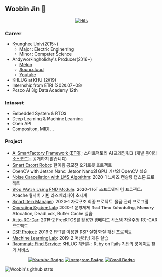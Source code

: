 ## Woobin Jin 👋

  <div align=center>

  [![Hits](https://hits.seeyoufarm.com/api/count/incr/badge.svg?url=https%3A%2F%2Fgithub.com%2Fandyworkingholiday)](https://hits.seeyoufarm.com)
  
  </div>


### Career
* Kyunghee Univ(2015~) 
  * Major : Electric Enginerring 
  * Minor : Computer Science
* Andyworkingholiday's Producer(2016~)
  * [Melon](https://www.melon.com/artist/song.htm?artistId=1133944)
  * [Soundcloud](https://soundcloud.com/andyworkingholiday)
  * [Youtube](https://www.youtube.com/channel/UCeBauIZ5u5yn6PntNY_wkZA)
* KHLUG at KHU (2019)
* Internship from ETRI (2020.07~08)
* Posco AI Big Data Academy 12th

### Interest
- Embedded System & RTOS
- Deep Learning & Machine Learning
- Open API
- Composition, MIDI ...

### Project
- [AI SmartFactory Framework (ETRI)](https://github.com/andyworkingholiday/AI_Framework): 스마트팩토리 AI 프레임워크 (개발 중이라 소스코드는 공개하지 않습니다)
- [Smart Escort Robot](https://github.com/andyworkingholiday/Smart_Escort_Robot): 한이음 공모전 요기로봇 프로젝트
- [OpenCV with Jetson Nano](https://github.com/andyworkingholiday/JetsonNano_OpenCV): Jetson Nano의 GPU 기반의 OpenCV 실습
- [Noise Cancellation with LMS Algorithm](https://github.com/andyworkingholiday/Capstone_Project): 2020-1 노이즈 캔슬링 캡스톤 프로젝트
- [Stop Watch Using FND Module](https://github.com/andyworkingholiday/IoT_Software/tree/master/IOTSW_TermProject_%EC%A7%84%EC%9A%B0%EB%B9%88(2015104124)): 2020-1 IoT 소프트웨어 텀 프로젝트: Apache 웹서버 기반 라즈베리파이 초시계 
- [Smart Item Manager](https://github.com/andyworkingholiday/Data_Structure/tree/master/Item_Manager): 2020-1 자료구조 최종 프로젝트: 물품 관리 프로그램 
- [Operating System Lab](https://github.com/andyworkingholiday/Operating_System): 2020-1 운영체제 Real Time Scheduling, Memory Allocation, DeadLock, Buffer Cache 실습
- [Auto-RC-Car](https://github.com/andyworkingholiday/Embedded_System/tree/master/Auto_RC_CAR_Project): 2019-2 FreeRTOS를 활용한 임베디드 시스템 자율주행 RC-CAR 프로젝트 
- [DSP Project](https://github.com/andyworkingholiday/DSP_LAB/tree/master/DSP_FINAL_PROJECT): 2019-2 FFT를 이용한 DSP 실험 화질 개선 프로젝트
- [Machine Learning Lab](https://github.com/andyworkingholiday/Machine_Learning/tree/master/Machine_Learning): 2019-2 머신러닝 개론 실습
- [Roommate Find Service](https://github.com/andyworkingholiday/Roommate_Service): KHLUG 해커톤 : Ruby on Rails 기반의 룸메이트 찾기 서비스 


<div align=center>

[![Youtube Badge](https://img.shields.io/badge/Youtube-ff0000?style=flat-square&logo=youtube&link=https://www.youtube.com/channel/UCeBauIZ5u5yn6PntNY_wkZA)](https://www.youtube.com/channel/UCeBauIZ5u5yn6PntNY_wkZA) 
[![Instagram Badge](https://img.shields.io/badge/-Instagram-dd2a7b?style=flat-square&logo=instagram&logoColor=white&link=https://www.instagram.com/andyworkingholiday/)](https://www.instagram.com/andyworkingholiday/) 
[![Gmail Badge](https://img.shields.io/badge/-Gmail-d14836?style=flat-square&logo=Gmail&logoColor=white&link=mailto:kebee95@gmail.com)](mailto:kebee95@gmail.com)
</div>

![Woobin's github stats](https://github-readme-stats.vercel.app/api?username=andyworkingholiday&show_icons=true&hide_border=true)

